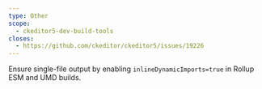 ```yaml
---
type: Other
scope:
  - ckeditor5-dev-build-tools
closes:
  - https://github.com/ckeditor/ckeditor5/issues/19226
---
```


Ensure single-file output by enabling `inlineDynamicImports=true` in Rollup ESM and UMD builds.
